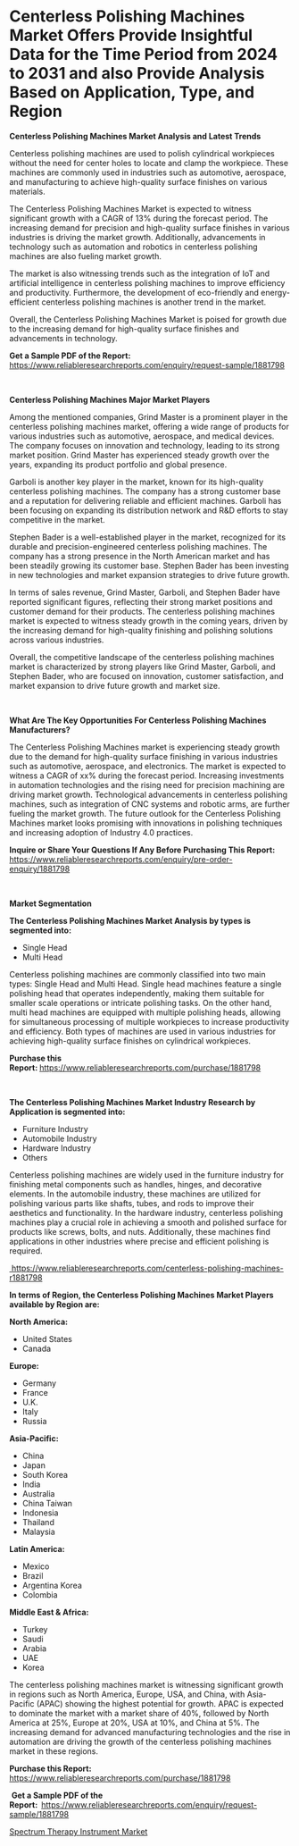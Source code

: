 <p><h1>Centerless Polishing Machines Market Offers Provide Insightful Data for the Time Period from 2024 to 2031 and also Provide Analysis Based on Application, Type, and Region</h1></p><p><strong>Centerless Polishing Machines Market Analysis and Latest Trends</strong></p>
<p><p>Centerless polishing machines are used to polish cylindrical workpieces without the need for center holes to locate and clamp the workpiece. These machines are commonly used in industries such as automotive, aerospace, and manufacturing to achieve high-quality surface finishes on various materials.</p><p>The Centerless Polishing Machines Market is expected to witness significant growth with a CAGR of 13% during the forecast period. The increasing demand for precision and high-quality surface finishes in various industries is driving the market growth. Additionally, advancements in technology such as automation and robotics in centerless polishing machines are also fueling market growth.</p><p>The market is also witnessing trends such as the integration of IoT and artificial intelligence in centerless polishing machines to improve efficiency and productivity. Furthermore, the development of eco-friendly and energy-efficient centerless polishing machines is another trend in the market.</p><p>Overall, the Centerless Polishing Machines Market is poised for growth due to the increasing demand for high-quality surface finishes and advancements in technology.</p></p>
<p><strong>Get a Sample PDF of the Report:&nbsp;</strong> <a href="https://www.reliableresearchreports.com/enquiry/request-sample/1881798">https://www.reliableresearchreports.com/enquiry/request-sample/1881798</a></p>
<p>&nbsp;</p>
<p><strong>Centerless Polishing Machines Major Market Players</strong></p>
<p><p>Among the mentioned companies, Grind Master is a prominent player in the centerless polishing machines market, offering a wide range of products for various industries such as automotive, aerospace, and medical devices. The company focuses on innovation and technology, leading to its strong market position. Grind Master has experienced steady growth over the years, expanding its product portfolio and global presence.</p><p>Garboli is another key player in the market, known for its high-quality centerless polishing machines. The company has a strong customer base and a reputation for delivering reliable and efficient machines. Garboli has been focusing on expanding its distribution network and R&D efforts to stay competitive in the market.</p><p>Stephen Bader is a well-established player in the market, recognized for its durable and precision-engineered centerless polishing machines. The company has a strong presence in the North American market and has been steadily growing its customer base. Stephen Bader has been investing in new technologies and market expansion strategies to drive future growth.</p><p>In terms of sales revenue, Grind Master, Garboli, and Stephen Bader have reported significant figures, reflecting their strong market positions and customer demand for their products. The centerless polishing machines market is expected to witness steady growth in the coming years, driven by the increasing demand for high-quality finishing and polishing solutions across various industries.</p><p>Overall, the competitive landscape of the centerless polishing machines market is characterized by strong players like Grind Master, Garboli, and Stephen Bader, who are focused on innovation, customer satisfaction, and market expansion to drive future growth and market size.</p></p>
<p>&nbsp;</p>
<p><strong>What Are The Key Opportunities For Centerless Polishing Machines Manufacturers?</strong></p>
<p><p>The Centerless Polishing Machines market is experiencing steady growth due to the demand for high-quality surface finishing in various industries such as automotive, aerospace, and electronics. The market is expected to witness a CAGR of xx% during the forecast period. Increasing investments in automation technologies and the rising need for precision machining are driving market growth. Technological advancements in centerless polishing machines, such as integration of CNC systems and robotic arms, are further fueling the market growth. The future outlook for the Centerless Polishing Machines market looks promising with innovations in polishing techniques and increasing adoption of Industry 4.0 practices.</p></p>
<p><strong>Inquire or Share Your Questions If Any Before Purchasing This Report:</strong> <a href="https://www.reliableresearchreports.com/enquiry/pre-order-enquiry/1881798">https://www.reliableresearchreports.com/enquiry/pre-order-enquiry/1881798</a></p>
<p>&nbsp;</p>
<p><strong>Market Segmentation</strong></p>
<p><strong>The Centerless Polishing Machines Market Analysis by types is segmented into:</strong></p>
<p><ul><li>Single Head</li><li>Multi Head</li></ul></p>
<p><p>Centerless polishing machines are commonly classified into two main types: Single Head and Multi Head. Single head machines feature a single polishing head that operates independently, making them suitable for smaller scale operations or intricate polishing tasks. On the other hand, multi head machines are equipped with multiple polishing heads, allowing for simultaneous processing of multiple workpieces to increase productivity and efficiency. Both types of machines are used in various industries for achieving high-quality surface finishes on cylindrical workpieces.</p></p>
<p><strong>Purchase this Report:&nbsp;</strong><a href="https://www.reliableresearchreports.com/purchase/1881798">https://www.reliableresearchreports.com/purchase/1881798</a></p>
<p>&nbsp;</p>
<p><strong>The Centerless Polishing Machines Market Industry Research by Application is segmented into:</strong></p>
<p><ul><li>Furniture Industry</li><li>Automobile Industry</li><li>Hardware Industry</li><li>Others</li></ul></p>
<p><p>Centerless polishing machines are widely used in the furniture industry for finishing metal components such as handles, hinges, and decorative elements. In the automobile industry, these machines are utilized for polishing various parts like shafts, tubes, and rods to improve their aesthetics and functionality. In the hardware industry, centerless polishing machines play a crucial role in achieving a smooth and polished surface for products like screws, bolts, and nuts. Additionally, these machines find applications in other industries where precise and efficient polishing is required.</p></p>
<p><a href="https://www.reliableresearchreports.com/centerless-polishing-machines-r1881798">&nbsp;https://www.reliableresearchreports.com/centerless-polishing-machines-r1881798</a></p>
<p><strong>In terms of Region, the Centerless Polishing Machines Market Players available by Region are:</strong></p>
<p>
    <p> <strong> North America: </strong>
        <ul>
            <li>United States</li>
            <li>Canada</li>
        </ul>
        </p> 
    <p> <strong> Europe: </strong>
        <ul>
            <li>Germany</li>
            <li>France</li>
            <li>U.K.</li>
            <li>Italy</li>
            <li>Russia</li>
        </ul>
        </p> 
    <p> <strong> Asia-Pacific: </strong>
        <ul>
            <li>China</li>
            <li>Japan</li>
            <li>South Korea</li>
            <li>India</li>
            <li>Australia</li>
            <li>China Taiwan</li>
            <li>Indonesia</li>
            <li>Thailand</li>
            <li>Malaysia</li>
        </ul>
        </p> 
    <p> <strong> Latin America: </strong>
        <ul>
            <li>Mexico</li>
            <li>Brazil</li>
            <li>Argentina Korea</li>
            <li>Colombia</li>
        </ul>
        </p> 
    <p> <strong> Middle East & Africa: </strong>
        <ul>
            <li>Turkey</li>
            <li>Saudi</li>
            <li>Arabia</li>
            <li>UAE</li>
            <li>Korea</li>
        </ul>
    </p>
    </p>
<p><p>The centerless polishing machines market is witnessing significant growth in regions such as North America, Europe, USA, and China, with Asia-Pacific (APAC) showing the highest potential for growth. APAC is expected to dominate the market with a market share of 40%, followed by North America at 25%, Europe at 20%, USA at 10%, and China at 5%. The increasing demand for advanced manufacturing technologies and the rise in automation are driving the growth of the centerless polishing machines market in these regions.</p></p>
<p><strong>Purchase this Report: </strong><a href="https://www.reliableresearchreports.com/purchase/1881798">https://www.reliableresearchreports.com/purchase/1881798</a></p>
<p>&nbsp;<strong>Get a Sample PDF of the Report:&nbsp;&nbsp;</strong><a href="https://www.reliableresearchreports.com/enquiry/request-sample/1881798">https://www.reliableresearchreports.com/enquiry/request-sample/1881798</a></p>
<p><strong></strong></p>
<p><p><a href="https://fearless-okapi-6c8.notion.site/Spectrum-Therapy-Instrument-Market-Outlook-Industry-Overview-and-Forecast-2024-to-2031-886be99835ef4a6eafa89a66cc80cf03">Spectrum Therapy Instrument Market</a></p></p>